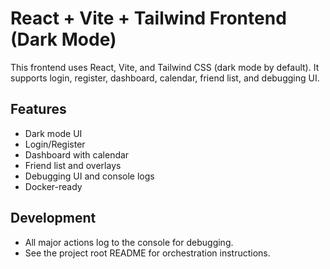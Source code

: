 # React + Vite + Tailwind Frontend (Dark Mode)

This frontend uses React, Vite, and Tailwind CSS (dark mode by default). It supports login, register, dashboard, calendar, friend list, and debugging UI.

## Features
- Dark mode UI
- Login/Register
- Dashboard with calendar
- Friend list and overlays
- Debugging UI and console logs
- Docker-ready

## Development
- All major actions log to the console for debugging.
- See the project root README for orchestration instructions.
